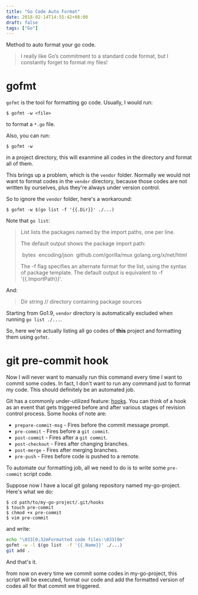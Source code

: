 ```yaml
---
title: "Go Code Auto Format"
date: 2018-02-14T14:55:42+08:00
draft: false
tags: ["Go"]
---
```


Method to auto format your go code.

<!--more-->

> I really like Go’s commitment to a standard code format, but I constantly forget to format my files!

# gofmt

`gofmt` is the tool for formatting go code. Usually, I would run:

```shell
$ gofmt -w <file>
```

to format a `*.go` file.

Also, you can run:

```shell
$ gofmt -w
```

in a project directory, this will exanmine all codes in the directory and format all of them.

This brings up a problem, which is the `vendor` folder. Normally we would not want to format codes in the `vendor` directory, because those codes are not written by ourselves, plus they're always under version control.

So to ignore the `vendor` folder, here's a workaround:

```shell
$ gofmt -w $(go list -f '{{.Dir}}' ./...)
```

Note that `go list`:

> List lists the packages named by the import paths, one per line.
>
> The default output shows the package import path:
>
> ​	bytes
> ​	encoding/json
> ​	github.com/gorilla/mux
> ​	golang.org/x/net/html
>
> The -f flag specifies an alternate format for the list, using the
> syntax of package template. The default output is equivalent to -f
> '{{.ImportPath}}'.

And:

> Dir           string 	// directory containing package sources

Starting from Go1.9, `vendor` directory is automatically excluded when running `go list ./...`.

So, here we're actually listing all go codes of **this** project and formatting them using `gofmt`.

# git pre-commit hook

Now I will never want to manually run this command every time I want to commit some codes. In fact, I don't want to run any command just to format my code. This should definitely be an automated job.

Git has a commonly under-utilized feature: [hooks](http://git-scm.com/book/en/Customizing-Git-Git-Hooks). You can think of a hook as an event that gets triggered before and after various stages of revision control process. Some hooks of note are:

- `prepare-commit-msg` - Fires before the commit message prompt.
- `pre-commit` - Fires before a `git commit`.
- `post-commit` - Fires after a `git commit`.
- `post-checkout` - Fires after changing branches.
- `post-merge` - Fires after merging branches.
- `pre-push` - Fires before code is pushed to a remote.

To automate our formatting job, all we need to do is to write some `pre-commit` script code.

Suppose now I have a local git golang repository named my-go-project. Here's what we do:

```shell
$ cd path/to/my-go-project/.git/hooks
$ touch pre-commit
$ chmod +x pre-commit
$ vim pre-commit
```

and write:

```bash
echo "\033[0;32mFormatted code files:\033[0m"
gofmt -w -l $(go list  -f '{{.Name}}' ./...)
git add .
```

And that's it.

from now on every time we commit some codes in my-go-project, this script will be executed, format our code and add the formatted version of codes all for that commit we triggered.

